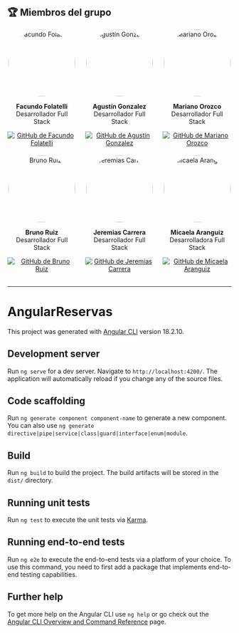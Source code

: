 ## 🏆 Miembros del grupo

<div style="display: grid; grid-template-columns: repeat(3, 1fr); gap: 20px; text-align: center;">
  <div>
    <img src="https://avatars.githubusercontent.com/u/111397434?v=4" alt="Facundo Folatelli" width="150" style="border-radius: 50%;">
    <p><b>Facundo Folatelli</b><br>Desarrollador Full Stack</p>
    <a href="https://github.com/facuforipa01" target="_blank">
      <img src="https://img.shields.io/badge/GitHub-facuforipa01-blue?logo=github" alt="GitHub de Facundo Folatelli">
    </a>
  </div>
  <div>
    <img src="https://avatars.githubusercontent.com/u/112430352?s=400&u=5978d7ac66ab504573a134b6a706717d559faaa6&v=4" alt="Agustín Gonzalez" width="150" style="border-radius: 50%;">
    <p><b>Agustín Gonzalez</b><br>Desarrollador Full Stack</p>
    <a href="https://github.com/Agus-IG" target="_blank">
      <img src="https://img.shields.io/badge/GitHub-Agus--IG-blue?logo=github" alt="GitHub de Agustín Gonzalez">
    </a>
  </div>
  <div>
    <img src="https://avatars.githubusercontent.com/u/111398222?v=4" alt="Mariano Orozco" width="150" style="border-radius: 50%;">
    <p><b>Mariano Orozco</b><br>Desarrollador Full Stack</p>
    <a href="https://github.com/Mariano2001O" target="_blank">
      <img src="https://img.shields.io/badge/GitHub-Mariano2001O-blue?logo=github" alt="GitHub de Mariano Orozco">
    </a>
  </div>
  <div>
    <img src="https://avatars.githubusercontent.com/u/71900721?v=4" alt="Bruno Ruiz" width="150" style="border-radius: 50%;">
    <p><b>Bruno Ruiz</b><br>Desarrollador Full Stack</p>
    <a href="https://github.com/Bruno844" target="_blank">
      <img src="https://img.shields.io/badge/GitHub-Bruno844-blue?logo=github" alt="GitHub de Bruno Ruiz">
    </a>
  </div>
  <div>
    <img src="https://media.licdn.com/dms/image/v2/D4D03AQHQ6Vc98-WXxQ/profile-displayphoto-shrink_200_200/profile-displayphoto-shrink_200_200/0/1727911461476?e=1737590400&v=beta&t=RLNX4disukhQQmo94lGEHIhO0BpBLgO94iw-6jIPynk" alt="Jeremias Carrera" width="150" style="border-radius: 50%;">
    <p><b>Jeremias Carrera</b><br>Desarrollador Full Stack</p>
    <a href="https://github.com/Jere-c" target="_blank">
      <img src="https://img.shields.io/badge/GitHub-Jere--c-blue?logo=github" alt="GitHub de Jeremias Carrera">
    </a>
  </div>
  <div>
    <img src="https://media.licdn.com/dms/image/v2/D4E03AQEuBYlQFbuZNg/profile-displayphoto-shrink_200_200/profile-displayphoto-shrink_200_200/0/1693509989231?e=1737590400&v=beta&t=6RaJ2NRI1P2h2ZH7Okd5_RmxfMrCWl7kYu4DtW8Adho" alt="Micaela Aranguiz" width="150" style="border-radius: 50%;">
    <p><b>Micaela Aranguiz</b><br>Desarrolladora Full Stack</p>
    <a href="https://github.com/MicaAranguiz" target="_blank">
      <img src="https://img.shields.io/badge/GitHub-MicaAranguiz-blue?logo=github" alt="GitHub de Micaela Aranguiz">
    </a>
  </div>
</div>
<br>

---

# AngularReservas

This project was generated with [Angular CLI](https://github.com/angular/angular-cli) version 18.2.10.

## Development server

Run `ng serve` for a dev server. Navigate to `http://localhost:4200/`. The application will automatically reload if you change any of the source files.

## Code scaffolding

Run `ng generate component component-name` to generate a new component. You can also use `ng generate directive|pipe|service|class|guard|interface|enum|module`.

## Build

Run `ng build` to build the project. The build artifacts will be stored in the `dist/` directory.

## Running unit tests

Run `ng test` to execute the unit tests via [Karma](https://karma-runner.github.io).

## Running end-to-end tests

Run `ng e2e` to execute the end-to-end tests via a platform of your choice. To use this command, you need to first add a package that implements end-to-end testing capabilities.

## Further help

To get more help on the Angular CLI use `ng help` or go check out the [Angular CLI Overview and Command Reference](https://angular.dev/tools/cli) page.
